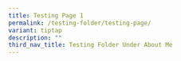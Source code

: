 ```yaml
---
title: Testing Page 1
permalink: /testing-folder/testing-page/
variant: tiptap
description: ""
third_nav_title: Testing Folder Under About Me
---
```

